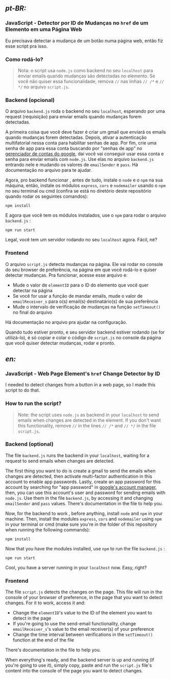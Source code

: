 ## *pt-BR:*
### JavaScript - Detector por ID de Mudanças no `href` de um Elemento em uma Página Web

Eu precisava detectar a mudança de um botão numa página web, então fiz esse script pra isso.

### Como rodá-lo?

> Nota: o script usa `node.js` como backend no seu `localhost` para enviar emails quando mudanças são detectadas no elemento.
> Se você não quiser essa funcionalidade, remova `//` nas linhas `// /*` e `// */` no arquivo `script.js`.  

### Backend (opcional)

O arquivo `backend.js` roda o backend no seu `localhost`, esperando por uma request (requisição) para enviar emails quando mudanças
forem detectadas.

A primeira coisa que você deve fazer é criar um gmail que enviará os emails quando mudanças forem detectadas. Depois, ativar a autenticação
multifatorial nessa conta para habilitar senhas de app. Por fim, crie uma senha de app para essa conta buscando por "senhas de app" no
[gerenciador de contas do google](https://myaccount.google.com), daí você vai conseguir usar essa conta e senha para enviar emails com
`node.js`. Use elas no arquivo `backend.js` entrando nele e mudando os valores de `emailSender` e `pass`. Há documentação no arquivo
para te ajudar.

Agora, pro backend funcionar , antes de tudo, instale o `node` e o `npm` na sua máquina, então, instale os módulos `express`, `cors` e
`nodemailer` usando o `npm` no seu terminal ou cmd (confira se está no diretório deste repositório quando rodar os seguintes
comandos):

    npm install

E agora que você tem os módulos instalados, use o `npm` para rodar o arquivo `backend.js` :

    npm run start

Legal, você tem um servidor rodando no seu `localhost` agora. Fácil, né?

### Frontend

O arquivo `script.js` detecta mudanças na página. Ele vai rodar no console do seu browser de preferência, na
página em que você rodá-lo e quiser detectar mudanças. Pra funcionar, acesse esse arquivo e:

- Mude o valor de `elementID` para o ID do elemento que você quer detectar na página
- Se você for usar a função de mandar emails, mude o valor de `emailReceiver_s` para o(s) email(s) destinatário(s) de sua preferência
- Mude o intervalo de verificação de mudanças na função `setTimeout()` no final do arquivo

Há documentação no arquivo pra ajudar na configuração.

Quando tudo estiver pronto, e seu servidor backend estiver rodando (se for utilizá-lo), é só copiar e colar o código de `script.js` no console da página
que você quiser detectar mudanças, rodar e pronto.

## *en:*
### JavaScript - Web Page Element's `href` Change Detector by ID

I needed to detect changes from a button in a web page, so I made this script to do that.

### How to run the script?

> Note: the script uses `node.js` as backend in your `localhost` to send emails when changes are detected in the element.
> If you don't want this functionality, remove `//` in the lines `// /*` and `// */` in the file `script.js`.

### Backend (optional)

The file `backend.js` runs the backend in your `localhost`, waiting for a request to send emails when changes are detected.

The first thing you want to do is create a gmail to send the emails when changes are detected, then activate multi-factor authentication
in this account to enable app passwords. Lastly, create an app password for this account by searching for "app password" in
[google's account manager](https://myaccount.google.com), then, you can use this account's user and password for sending emails with
`node.js`. Use them in the file `backend.js`, by accessing it and changing `emailSender` and `pass` values. There's documentation
in the file to help you.

Now, for the backend to work , before anything, install `node` and `npm` in your machine. Then, install the modules `express`, `cors`
and `nodemailer` using `npm` in your terminal or cmd (make sure you're in the folder of this repository when running the
following commands):

    npm install

Now that you have the modules installed, use `npm` to run the file `backend.js` :

    npm run start

Cool, you have a server running in your `localhost` now. Easy, right?

### Frontend

The file `script.js` detects the changes on the page. This file will run in the console of your browser of preference,
in the page that you want to detect changes. For it to work, access it and:

- Change the `elementID`'s value to the ID of the element you want to detect in the page
- If you're going to use the send-email functionality, change `emailReceiver_s`'s value to the email receiver(s) of your preference
- Change the time interval between verifications in the `setTimeout()` function at the end of the file

There's documentation in the file to help you.

When everything's ready, and the backend server is up and running (if you're going to use it), simply copy, paste and run the `script.js` file's content into the
console of the page you want to detect changes.